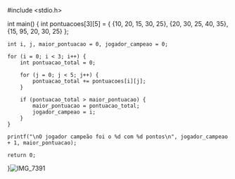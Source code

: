 #include <stdio.h>

int main() {
    int pontuacoes[3][5] = {
        {10, 20, 15, 30, 25},
        {20, 30, 25, 40, 35},
        {15, 95, 20, 30, 25}
    };

    int i, j, maior_pontuacao = 0, jogador_campeao = 0;

    for (i = 0; i < 3; i++) {
        int pontuacao_total = 0;

        for (j = 0; j < 5; j++) {
            pontuacao_total += pontuacoes[i][j];
        }

        if (pontuacao_total > maior_pontuacao) {
            maior_pontuacao = pontuacao_total;
            jogador_campeao = i;
        }
    }

    printf("\nO jogador campeão foi o %d com %d pontos\n", jogador_campeao + 1, maior_pontuacao);

    return 0;
}![IMG_7391](https://github.com/user-attachments/assets/53aed44c-b4e5-449a-9bdc-5ad45fe382ec)
